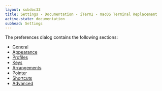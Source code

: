 ```yaml
---
layout: subdoc33
title: Settings - Documentation - iTerm2 - macOS Terminal Replacement
active-state: documentation
subhead: Settings
---
```


The preferences dialog contains the following sections:

  * <a href="documentation-preferences-general.html">General</a>
  * <a href="documentation-preferences-appearance.html">Appearance</a>
  * <a href="documentation-preferences-profiles.html">Profiles</a>
  * <a href="documentation-preferences-keys.html">Keys</a>
  * <a href="documentation-preferences-arrangements.html">Arrangements</a>
  * <a href="documentation-preferences-pointer.html">Pointer</a>
  * <a href="documentation-preferences-shortcuts.html">Shortcuts</a>
  * <a href="documentation-preferences-advanced.html">Advanced</a>

 
